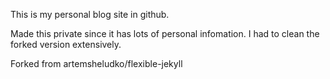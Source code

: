 This is my personal blog site in github.

Made this private since it has lots of personal infomation. I had to clean the forked version extensively.

Forked from artemsheludko/flexible-jekyll
